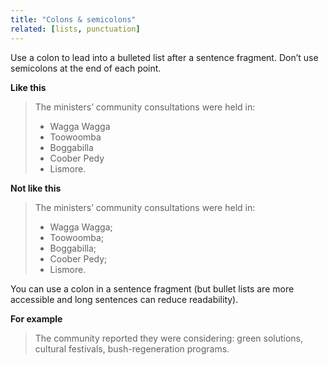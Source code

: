 ```yaml
---
title: "Colons & semicolons"
related: [lists, punctuation]
---
```


Use a colon to lead into a bulleted list after a sentence fragment. Don’t use semicolons at the end of each point.

**Like this**

> The ministers’ community consultations were held in:
>
> - Wagga Wagga
> - Toowoomba
> - Boggabilla
> - Coober Pedy
> - Lismore.

**Not like this**

> The ministers’ community consultations were held in:
>
> - Wagga Wagga;
> - Toowoomba;
> - Boggabilla;
> - Coober Pedy;
> - Lismore.

You can use a colon in a sentence fragment (but bullet lists are more accessible and long sentences can reduce readability).

**For example**

> The community reported they were considering: green solutions, cultural festivals, bush-regeneration programs.
